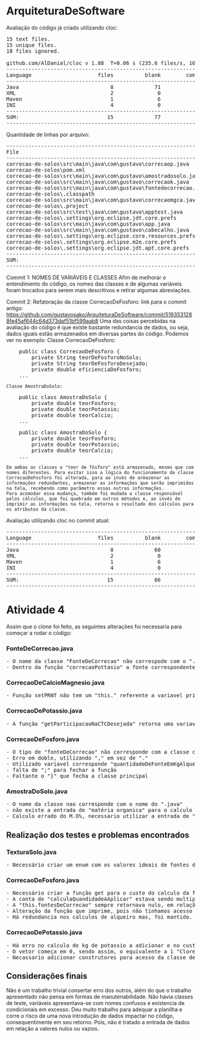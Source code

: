 # ArquiteturaDeSoftware
Avaliação do código já criado utilizando cloc:
<pre>
15 text files.
15 unique files.
18 files ignored.

github.com/AlDanial/cloc v 1.88  T=0.06 s (235.6 files/s, 10132.0 lines/s)
-------------------------------------------------------------------------------
Language                     files          blank        comment           code
-------------------------------------------------------------------------------
Java                             8             71             63            339
XML                              2              0              0             78
Maven                            1              6              4             65
INI                              4              0              0             19
-------------------------------------------------------------------------------
SUM:                            15             77             67            501
-------------------------------------------------------------------------------
</pre>
Quantidade de linhas por arquivo:
<pre>
-------------------------------------------------------------------------------------------------------------------
File                                                                            blank        comment           code
-------------------------------------------------------------------------------------------------------------------
correcao-de-solos\src\main\java\com\gustavo\correcaop.java                         11             12            122
correcao-de-solos\pom.xml                                                           6              4             65
correcao-de-solos\src\main\java\com\gustavo\amostradosolo.java                     16              0             55
correcao-de-solos\src\main\java\com\gustavo\correcaok.java                         13             10             54
correcao-de-solos\src\main\java\com\gustavo\fontedecorrecao.java                    9              0             46
correcao-de-solos\.classpath                                                        0              0             44
correcao-de-solos\src\main\java\com\gustavo\correcaomgca.java                      13             12             35
correcao-de-solos\.project                                                          0              0             34
correcao-de-solos\src\test\java\com\gustavo\apptest.java                            3              6             11
correcao-de-solos\.settings\org.eclipse.jdt.core.prefs                              0              0              9
correcao-de-solos\src\main\java\com\gustavo\app.java                                4             17              8
correcao-de-solos\src\main\java\com\gustavo\cabecalho.java                          2              6              8
correcao-de-solos\.settings\org.eclipse.core.resources.prefs                        0              0              4
correcao-de-solos\.settings\org.eclipse.m2e.core.prefs                              0              0              4
correcao-de-solos\.settings\org.eclipse.jdt.apt.core.prefs                          0              0              2
-------------------------------------------------------------------------------------------------------------------
SUM:                                                                               77             67            501
-------------------------------------------------------------------------------------------------------------------
</pre>

Commit 1: NOMES DE VARIÁVEIS E CLASSES
    Afim de melhorar o entendimento do código, os nomes das classes e de algumas variáveis foram trocados para serem mais descritivos e retirar algumas abreviações.

Commit 2: Refatoração da classe CorrecaoDeFosforo:
    link para o commit antigo: https://github.com/gustavosako/ArquiteturaDeSoftware/commit/5193531288fe45af644c64d373daf51bf599aab8
    Uma das coisas percebidas na avaliação do código é que existe bastante redundancia de dados, ou seja, dados iguais estão armazenados em diversas partes do código. Podemos ver no exemplo:
    Classe CorrecaoDeFosforo:
<pre>
    public class CorrecaoDeFosforo {
        private String teorDeFosforoNoSolo;
        private String teorDeFosforoDesejado;
        private double eficienciaDoFosforo;
    ...
</pre>
    Classe AmostraDoSolo:
<pre>
    public class AmostraDoSolo {
        private double teorFosforo;
        private double teorPotassio;
        private double teorCalcio;
    ...
</pre>
<pre>
    public class AmostraDoSolo {
        private double teorFosforo;
        private double teorPotassio;
        private double teorCalcio;
    ...
</pre>
    Em ambas as classes o "teor de fósforo" está armazenado, mesmo que com nomes diferentes. Para evitar isso a lógica do funcionamento da classe CorrecaoDeFosforo foi alterada, para ao invés de armazenar as informações redundantes, armazenar as informações que serão imprimidas na tela, recebendo como parâmetro essas outras informações.
    Para acomodar essa mudança, também foi mudada a classe responsável pelos cálculos, que foi quebrada em outros métodos e, ao invés de imprimir as informações na tela, retorna o resultado dos cálculos para os atributos da classe.

Avaliação utilizando cloc no commit atual:
<pre>
-------------------------------------------------------------------------------
Language                     files          blank        comment           code
-------------------------------------------------------------------------------
Java                             8             60             31            331
XML                              2              0              0             78
Maven                            1              6              4             65
INI                              4              0              0             19
-------------------------------------------------------------------------------
SUM:                            15             66             35            493
-------------------------------------------------------------------------------
</pre>

# Atividade 4
Assim que o clone foi feito, as seguintes alterações foi necessaria para começar a rodar o código:
### FonteDeCorrecao.java
<pre>
- O nome da classe "FonteDeCorrecao" não correspode com o ".java". Foi necessario realizar a substituição para garantir que o software funcionasse.
- Dentro da função "correcaoPottasio" a fonte correspondente a "Sul.Potassio/Mag" há 3 argumentos, sendo que a função apenas recebe 2. Foi corrigido.
</pre>
### CorrecaoDeCalcioMagnesio.java
<pre>
- Função setPRNT não tem um "this." referente a variavel private dentro da classe, e o nome estava gravado errada.
</pre>
### CorrecaoDePotassio.java
<pre>
- A função "getParticipacaoNaCTCDesejada" retorna uma variavel não existente. Sendo necessario a correção para a "participacaoNaCTCDesejada"
</pre>
### CorrecaoDeFosforo.java
<pre>
- O tipo de "fonteDeCorrecao" não corresponde com a classe criada
- Erro em doble, utilizando "," em vez de "."
- Utilizado variavel corresponde "quantidadeDeFonteEmKgAlqueire" sendo que não é uma entrada da função
- falta de ";" para fechar a função
- Faltante o "}" que fecha a classe principal
</pre>
### AmostraDoSolo.java
<pre>
- O nome da classe nao corresponde com o nome do ".java"
- não existe a entrada de "matéria organica" para o calculo correto do carbono
- Calculo errado do M.O%, necessario utilizar a entrada de "materiaOrganica" adicionada
</pre>

## Realização dos testes e problemas encontrados
### TexturaSolo.java
<pre>
- Necessário criar um enum com os valores ideais de fontes de nutrientes para cada textura
</pre>
### CorrecaoDeFosforo.java
<pre>
- Necessário criar a função get para o custo do calculo da fonte de fosforo a adicionar;
- A conta de "calculaQuandidadeAAplicar" estava sendo multiplicada por 100, fazendo necessario sua retirada.
- A "this.fontesDeCorrecao" sempre retornava nulo, em relação ao seu teor da fonte utilizada para correção, porque não fazia referencia a classe correta.
- Alteração da função que imprime, pois não tinhamos acesso a ela
- Há redundancia nos calculos de alqueiro mas, foi mantido.
</pre>
### CorrecaoDePotassio.java
<pre>
- Há erro no calculo de kg de potassio a adicionar e no custo. Foi alterado em relação a eficiencia do potassio para um número double.
- O vetor começa em 0, sendo assim, o equivalente a 1 "Cloreto de Potássio" na planilha, é zero no software. (Foi mantido mas, há inconsistência).
- Necassario adicionar construtores para acesso da classe de teste em relação a quantidade e o custo.
</pre>

## Considerações finais
Não é um trabalho trivial consertar erro dos outros, além do que o trabalho apresentado não pensa em formas de manutenabilidade. Não havia classes de teste, variáveis apresentava-se com nomes confusos e existencia de condicionais em excesso.
Deu muito trabalho para adequar a planilha e corre o risco de uma nova introdução de dados impactar no código, consequentimente em seu retorno. Pois, não é tratado a entrada de dados em relação a valores nulos ou vazios.
